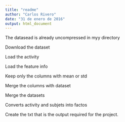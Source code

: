 ```yaml
---
title: "readme"
author: "Carlos Rivero"
date: "31 de enero de 2016"
output: html_document
---
```


The datasead is already uncompressed in myy directory

Download the dataset

Load the activity

Load the feature info

Keep only the columns with mean or std 

Merge the columns with dataset

Merge the datasets

Converts activity and subjets into factos

Create the txt that is the output required for the project.
